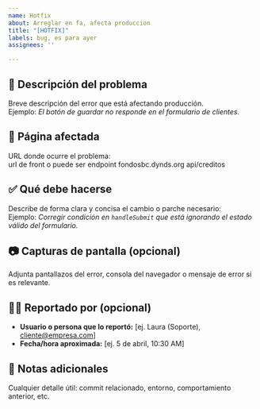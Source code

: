```yaml
---
name: Hotfix
about: Arreglar en fa, afecta produccion
title: "[HOTFIX]"
labels: bug, es para ayer
assignees: ''

---
```


<!---
⚠️ HOTFIX: Usa esta plantilla SOLO para correcciones urgentes en producción.
Completa los campos clave para agilizar el proceso.
-->

## 🚨 Descripción del problema

Breve descripción del error que está afectando producción.  
Ejemplo: *El botón de guardar no responde en el formulario de clientes.*

## 🔗 Página afectada

URL donde ocurre el problema:  
url de front o puede ser endpoint
fondosbc.dynds.org 
api/creditos

## ✅ Qué debe hacerse

Describe de forma clara y concisa el cambio o parche necesario:  
Ejemplo: *Corregir condición en `handleSubmit` que está ignorando el estado válido del formulario.*

## 📷 Capturas de pantalla (opcional)

Adjunta pantallazos del error, consola del navegador o mensaje de error si es relevante.

## 🧑‍💼 Reportado por (opcional)

- **Usuario o persona que lo reportó:** [ej. Laura (Soporte), cliente@empresa.com]
- **Fecha/hora aproximada:** [ej. 5 de abril, 10:30 AM]

## 📝 Notas adicionales

Cualquier detalle útil: commit relacionado, entorno, comportamiento anterior, etc.
